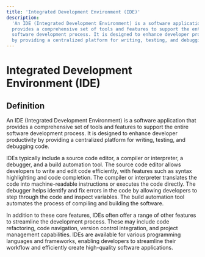 ```yaml
---
title: 'Integrated Development Environment (IDE)'
description:
  'An IDE (Integrated Development Environment) is a software application that
  provides a comprehensive set of tools and features to support the entire
  software development process. It is designed to enhance developer productivity
  by providing a centralized platform for writing, testing, and debugging code.'
---
```


# Integrated Development Environment (IDE)

## Definition

An IDE (Integrated Development Environment) is a software application that
provides a comprehensive set of tools and features to support the entire
software development process. It is designed to enhance developer productivity
by providing a centralized platform for writing, testing, and debugging code.

IDEs typically include a source code editor, a compiler or interpreter, a
debugger, and a build automation tool. The source code editor allows developers
to write and edit code efficiently, with features such as syntax highlighting
and code completion. The compiler or interpreter translates the code into
machine-readable instructions or executes the code directly. The debugger helps
identify and fix errors in the code by allowing developers to step through the
code and inspect variables. The build automation tool automates the process of
compiling and building the software.

In addition to these core features, IDEs often offer a range of other features
to streamline the development process. These may include code refactoring, code
navigation, version control integration, and project management capabilities.
IDEs are available for various programming languages and frameworks, enabling
developers to streamline their workflow and efficiently create high-quality
software applications.
